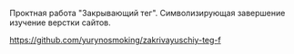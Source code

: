 Проктная работа "Закрывающий тег". Символизирующая завершение изучение верстки сайтов. 

https://github.com/yurynosmoking/zakrivayuschiy-teg-f

